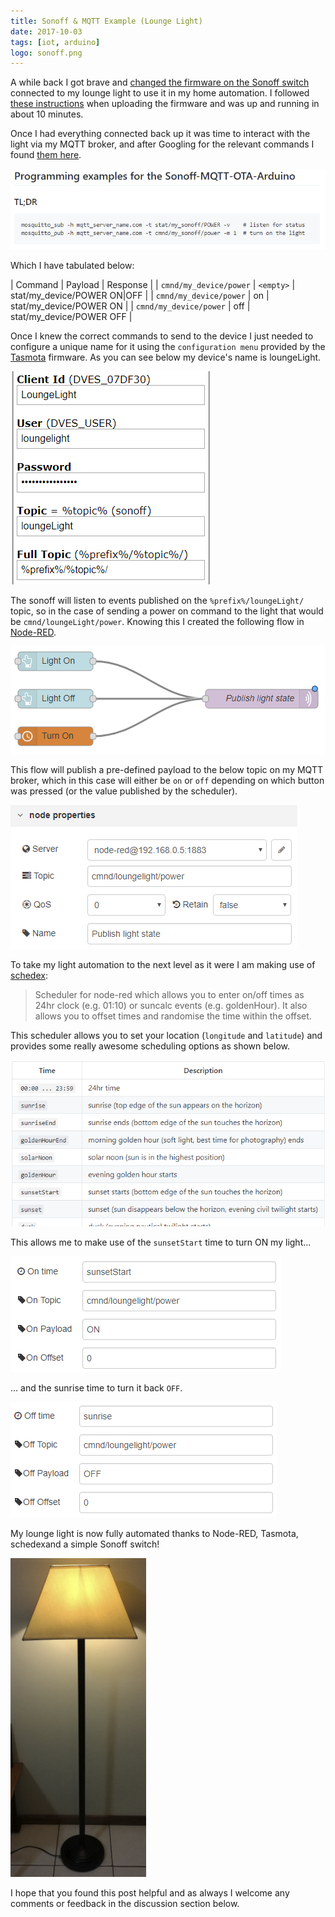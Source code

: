 ```yaml
---
title: Sonoff & MQTT Example (Lounge Light)
date: 2017-10-03
tags: [iot, arduino]
logo: sonoff.png
---
```


A while back I got brave and [changed the firmware on the Sonoff switch](/blog/2017/2017-08-03/post/) connected to my lounge light to use it in my home automation. I followed [these instructions](https://github.com/arendst/Tasmota) when uploading the firmware and was up and running in about 10 minutes.

Once I had everything connected back up it was time to interact with the light via my MQTT broker, and after Googling for the relevant commands I found [them here](https://github.com/arendst/Tasmota#tl-dr).

<img src="./001.png" alt="" />

Which I have tabulated below:

| Command | Payload | Response |
| `cmnd/my_device/power` | `<empty>` | stat/my_device/POWER ON|OFF |
| `cmnd/my_device/power` | on | stat/my_device/POWER ON |
| `cmnd/my_device/power` | off | stat/my_device/POWER OFF |

Once I knew the correct commands to send to the device I just needed to configure a unique name for it using the `configuration menu` provided by the [Tasmota](https://github.com/arendst/Tasmota) firmware. As you can see below my device's name is loungeLight.

<img src="./002.png" alt="" />

The sonoff will listen to events published on the `%prefix%/loungeLight/` topic, so in the case of sending a power on command to the light that would be `cmnd/loungeLight/power`. Knowing this I created the following flow in [Node-RED](https://nodered.org/).

<img src="./003.png" alt="" />

This flow will publish a pre-defined payload to the below topic on my MQTT broker, which in this case will either be `on` or `off` depending on which button was pressed (or the value published by the scheduler).

<img src="./004.png" alt="" />

To take my light automation to the next level as it were I am making use of [schedex](https://github.com/biddster/node-red-contrib-schedex):

> Scheduler for node-red which allows you to enter on/off times as 24hr clock (e.g. 01:10) or suncalc events (e.g. goldenHour). It also allows you to offset times and randomise the time within the offset.

This scheduler allows you to set your location (`longitude` and `latitude`) and provides some really awesome scheduling options as shown below.

<img src="./005.png" alt="" />

This allows me to make use of the `sunsetStart` time to turn ON my light...

<img src="./006.png" alt="" />

... and the sunrise time to turn it back `OFF`.

<img src="./007.png" alt="" />

My lounge light is now fully automated thanks to Node-RED, Tasmota, schedexand a simple Sonoff switch!

<img src="./008.png" alt="" />

I hope that you found this post helpful and as always I welcome any comments or feedback in the discussion section below.
